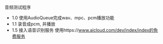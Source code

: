 音频测试程序

* 1.0 使用AudioQueue完成wav、mpc、pcm播放功能
* 1.1 录音成pcm, 并播放
* 1.5 接入语音识别服务  使用https://www.aicloud.com/dev/index/index的免费服务
